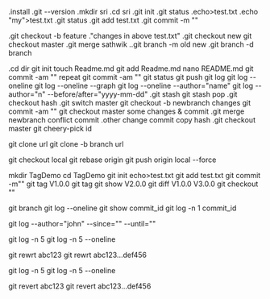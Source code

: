 .install
.git --version
.mkdir sri
.cd sri
.git init
.git status
.echo>test.txt
.echo "my">test.txt
.git status
.git add test.txt
.git commit -m ""

.git checkout -b feature
."changes in above test.txt"
.git checkout new
git checkout master
.git merge sathwik
..git branch -m old new
.git branch -d branch

.cd dir
git init
touch Readme.md
git add Readme.md
nano README.md
git commit -am ""
repeat git commit -am ""
git status
git push
git log
git log --oneline
git log --oneline --graph
git log --oneline --author="name"
git log --author="n" --before/after="yyyy-mm-dd"
.git stash
git stash pop
.git checkout hash
.git switch master
git checkout -b newbranch
changes
git commit -am ""
git checkout master
some changes & commit
.git merge newbranch
conflict commit
.other change commit
copy hash
.git checkout master
git cheery-pick id

git clone url
git clone -b branch url

git checkout local
git rebase origin
git push origin local --force


mkdir TagDemo
cd TagDemo
git init
echo>test.txt
git add test.txt
git commit -m""
git tag V1.0.0
git tag
git show V2.0.0
git diff V1.0.0 V3.0.0
git checkout ""

git branch
git log --oneline
git show commit_id
git log -n 1 commit_id

git log --author="john" --since="" --until=""

git log -n 5
git log -n 5 --oneline

git rewrt abc123
git rewrt abc123...def456

git log -n 5
git log -n 5 --oneline

git revert abc123
git revert abc123...def456

